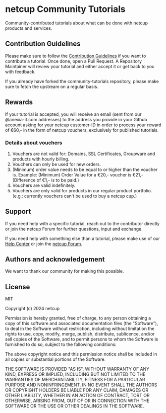# netcup Community Tutorials
Community-contributed tutorials about what can be done with netcup products and services.

## Contribution Guidelines
Please make sure to follow the [Contribution Guidelines](https://github.com/netcup-community/community-tutorials/blob/main/CONTRIBUTING.md) if you want to contribute a tutorial.
Once done, open a Pull Request. A Repository Maintainer will review your tutorial and either accept it or get back to you with feedback.

If you already have forked the community-tutorials repository, please make sure to fetch the upstream on a regular basis.

## Rewards
 If your tutorial is accepted, you will receive an email (sent from our @anexia-it.com addresses) to the address you provide in your Github account asking for your netcup customer-ID in order to process your reward of €60,- in the form of netcup vouchers, exclusively for published tutorials.

### Details about vouchers
1) Vouchers are not valid for: Domains, SSL Certificates, Groupware and products with hourly billing.
2) Vouchers can only be used for new orders.
3) (Minimum) order value needs to be equal to or higher than the voucher is. Example: (Minimum) Order Value for a €20,- voucher is €21,- (Difference of €1,- is to be paid.)
4) Vouchers are valid indefinitely.
5) Vouchers are only valid for products in our regular product portfolio. (e.g.: currently vouchers can't be used to buy a netcup cup.)

## Support
If you need help with a specific tutorial, reach out to the contributor directly or join the netcup Forum for further questions, input and exchange.

If you need help with something else than a tutorial, please make use of our [Help Center](https://helpcenter.netcup.com) or join the [netcup Forum](https://forum.netcup.de).

## Authors and acknowledgement
We want to thank our community for making this possible.

## License
MIT

Copyright (c) 2024 netcup

Permission is hereby granted, free of charge, to any person obtaining a copy
of this software and associated documentation files (the "Software"), to deal
in the Software without restriction, including without limitation the rights
to use, copy, modify, merge, publish, distribute, sublicence, and/or sell
copies of the Software, and to permit persons to whom the Software is
furnished to do so, subject to the following conditions:

The above copyright notice and this permission notice shall be included in all
copies or substantial portions of the Software.

THE SOFTWARE IS PROVIDED "AS IS", WITHOUT WARRANTY OF ANY KIND, EXPRESS OR
IMPLIED, INCLUDING BUT NOT LIMITED TO THE WARRANTIES OF MERCHANTABILITY,
FITNESS FOR A PARTICULAR PURPOSE AND NONINFRINGEMENT. IN NO EVENT SHALL THE
AUTHORS OR COPYRIGHT HOLDERS BE LIABLE FOR ANY CLAIM, DAMAGES OR OTHER
LIABILITY, WHETHER IN AN ACTION OF CONTRACT, TORT OR OTHERWISE, ARISING FROM,
OUT OF OR IN CONNECTION WITH THE SOFTWARE OR THE USE OR OTHER DEALINGS IN THE
SOFTWARE.
